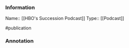 ### Information

Name:: [[HBO's Succession Podcast]]
Type:: [[Podcast]]

#publication


### Annotation

